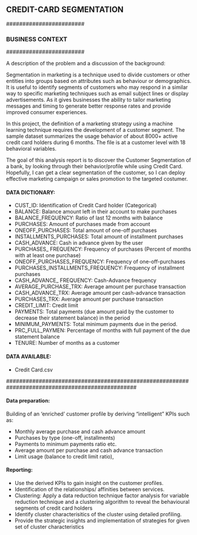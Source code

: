 ## CREDIT-CARD SEGMENTATION

########################
### BUSINESS CONTEXT ###
########################

A description of the problem and a discussion of the background:

Segmentation in marketing is a technique used to divide customers or other entities into groups based on attributes such as behaviour or demographics. 
It is useful to identify segments of customers who may respond in a similar way to specific marketing techniques such as email subject lines or display advertisements.
As it gives businesses the ability to tailor marketing messages and timing to generate better response rates and provide improved consumer experiences.

In this project, the definition of a marketing strategy using a machine learning technique requires the development of a customer segment.
The sample dataset summarizes the usage behavior of about 8000+ active credit card holders during 6 months. 
The file is at a customer level with 18 behavioral variables.

The goal of this analysis report is to discover the Customer Segmentation of a bank, by looking through their behavior/profile while using Credit Card. 
Hopefully, I can get a clear segmentation of the customer, so I can deploy effective marketing campaign or sales promotion to the targeted costumer.

#### DATA DICTIONARY:

- CUST_ID: Identification of Credit Card holder (Categorical)
- BALANCE: Balance amount left in their account to make purchases 
- BALANCE_FREQUENCY: Ratio of last 12 months with balance 
- PURCHASES: Amount of purchases made from account 
- ONEOFF_PURCHASES: Total amount of one-off purchases 
- INSTALLMENTS_PURCHASES: Total amount of installment purchases 
- CASH_ADVANCE: Cash in advance given by the user
- PURCHASES_ FREQUENCY: Frequency of purchases (Percent of months with at least one purchase)
- ONEOFF_PURCHASES_FREQUENCY: Frequency of one-off-purchases 
- PURCHASES_INSTALLMENTS_FREQUENCY: Frequency of installment purchases 
- CASH_ADVANCE_ FREQUENCY: Cash-Advance frequency 
- AVERAGE_PURCHASE_TRX: Average amount per purchase transaction 
- CASH_ADVANCE_TRX: Average amount per cash-advance transaction 
- PURCHASES_TRX: Average amount per purchase transaction
- CREDIT_LIMIT: Credit limit
- PAYMENTS: Total payments (due amount paid by the customer to decrease their statement balance) in the period
- MINIMUM_PAYMENTS: Total minimum payments due in the period. 
- PRC_FULL_PAYMEN: Percentage of months with full payment of the due statement balance 
- TENURE: Number of months as a customer

#### DATA AVAILABLE:
- Credit Card.csv

################################################################################################

#### Data preparation: 
Building of an ‘enriched’ customer profile by deriving “intelligent” KPIs such as:
- Monthly average purchase and cash advance amount
- Purchases by type (one-off, installments)
- Payments to minimum payments ratio etc.
- Average amount per purchase and cash advance transaction
- Limit usage (balance to credit limit ratio),


#### Reporting: 
- Use the derived KPIs to gain insight on the customer profiles.
- Identification of the relationships/ affinities between services.
- Clustering: Apply a data reduction technique factor analysis for variable reduction technique and a clustering algorithm to reveal the behavioural segments of credit card holders
- Identify cluster characterisitics of the cluster using detailed profiling.
- Provide the strategic insights and implementation of strategies for given set of cluster characteristics
